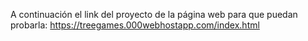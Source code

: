A continuación el link del proyecto de la página web para que puedan probarla:
https://treegames.000webhostapp.com/index.html
